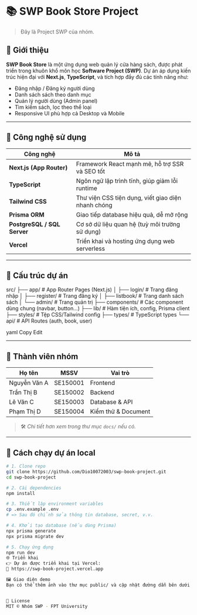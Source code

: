 # 📚 SWP Book Store Project

> Đây là Project SWP của nhóm.

## 🔖 Giới thiệu

**SWP Book Store** là một ứng dụng web quản lý cửa hàng sách, được phát triển trong khuôn khổ môn học **Software Project (SWP)**. Dự án áp dụng kiến trúc hiện đại với **Next.js**, **TypeScript**, và tích hợp đầy đủ các tính năng như:

- Đăng nhập / Đăng ký người dùng
- Danh sách sách theo danh mục
- Quản lý người dùng (Admin panel)
- Tìm kiếm sách, lọc theo thể loại
- Responsive UI phù hợp cả Desktop và Mobile

---

## 🚀 Công nghệ sử dụng

| Công nghệ           | Mô tả                                                  |
|---------------------|---------------------------------------------------------|
| **Next.js (App Router)** | Framework React mạnh mẽ, hỗ trợ SSR và SEO tốt    |
| **TypeScript**      | Ngôn ngữ lập trình tĩnh, giúp giảm lỗi runtime         |
| **Tailwind CSS**    | Thư viện CSS tiện dụng, viết giao diện nhanh chóng     |
| **Prisma ORM**      | Giao tiếp database hiệu quả, dễ mở rộng                |
| **PostgreSQL / SQL Server** | Cơ sở dữ liệu quan hệ (tuỳ môi trường sử dụng) |
| **Vercel**          | Triển khai và hosting ứng dụng web serverless          |

---

## 🧩 Cấu trúc dự án

src/
├── app/ # App Router Pages (Next.js)
│ ├── login/ # Trang đăng nhập
│ ├── register/ # Trang đăng ký
│ ├── listbook/ # Trang danh sách sách
│ └── admin/ # Trang quản trị
├── components/ # Các component dùng chung (navbar, button...)
├── lib/ # Hàm tiện ích, config, Prisma client
├── styles/ # Tệp CSS/Tailwind config
├── types/ # TypeScript types
└── api/ # API Routes (auth, book, user)

yaml
Copy
Edit

---

## 👥 Thành viên nhóm

| Họ tên        | MSSV      | Vai trò              |
|---------------|-----------|----------------------|
| Nguyễn Văn A  | SE150001  | Frontend             |
| Trần Thị B     | SE150002  | Backend              |
| Lê Văn C      | SE150003  | Database & API       |
| Phạm Thị D     | SE150004  | Kiểm thử & Document  |

> 🛠️ *Chi tiết hơn xem trong thư mục `docs/` nếu có.*

---

## 🧪 Cách chạy dự án local

```bash
# 1. Clone repo
git clone https://github.com/Dio10072003/swp-book-project.git
cd swp-book-project

# 2. Cài dependencies
npm install

# 3. Thiết lập environment variables
cp .env.example .env
# => Sau đó chỉnh sửa thông tin database, secret, v.v.

# 4. Khởi tạo database (nếu dùng Prisma)
npx prisma generate
npx prisma migrate dev

# 5. Chạy ứng dụng
npm run dev
🌐 Triển khai
👉 Dự án được triển khai tại Vercel:
🔗 https://swp-book-project.vercel.app

🖼️ Giao diện demo
Bạn có thể thêm ảnh vào thư mục public/ và cập nhật đường dẫn bên dưới nếu cần.


📄 License
MIT © Nhóm SWP - FPT University
